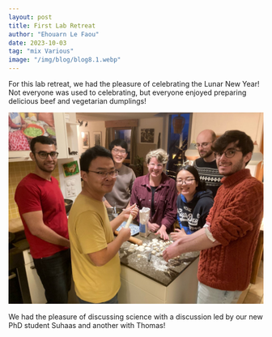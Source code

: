 ```yaml
---
layout: post
title: First Lab Retreat
author: "Ehouarn Le Faou"
date: 2023-10-03
tag: "mix Various"
image: "/img/blog/blog8.1.webp"
---
```


For this lab retreat, we had the pleasure of celebrating the Lunar New Year! Not everyone was used to celebrating, but everyone enjoyed preparing delicious beef and vegetarian dumplings!

<img src="/img/blog/blog8.2.jpeg" alt="A great meal!" style="width:1100px;"/> 

We had the pleasure of discussing science with a discussion led by our new PhD student Suhaas and another with Thomas!